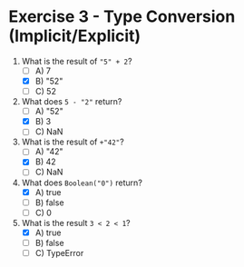 # Exercise 3 - Type Conversion (Implicit/Explicit)

  1. What is the result of `"5" + 2`?
     - [ ] A\) 7
     - [x] B\) "52"
     - [ ] C\) 52
  2. What does `5 - "2"` return?
     - [ ] A\) "52"
     - [x] B\) 3
     - [ ] C\) NaN
  3. What is the result of `+"42"`?
     - [ ] A\) "42"
     - [x] B\) 42
     - [ ] C\) NaN
  4. What does `Boolean("0")` return?
     - [x] A\) true
     - [ ] B\) false
     - [ ] C\) 0
  5. What is the result `3 < 2 < 1`?
     - [x] A\) true
     - [ ] B\) false
     - [ ] C\) TypeError
